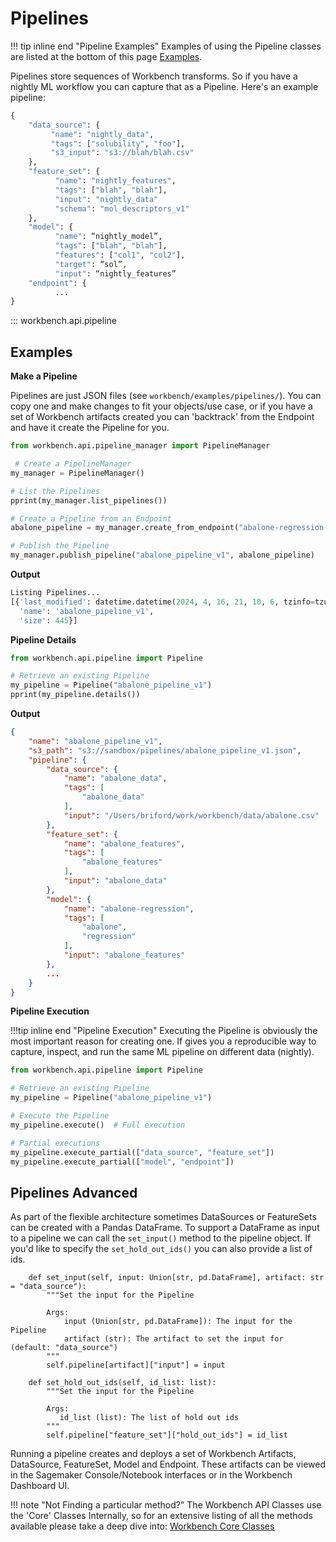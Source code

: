 # Pipelines

!!! tip inline end "Pipeline Examples"
    Examples of using the Pipeline classes are listed at the bottom of this page [Examples](#examples).
    
Pipelines store sequences of Workbench transforms. So if you have a nightly ML workflow you can capture that as a Pipeline. Here's an example pipeline:

```py title="nightly_sol_pipeline_v1.json"
{
    "data_source": {
         "name": "nightly_data",
         "tags": ["solubility", "foo"],
         "s3_input": "s3://blah/blah.csv"
    },
    "feature_set": {
          "name": "nightly_features",
          "tags": ["blah", "blah"],
          "input": "nightly_data"
          "schema": "mol_descriptors_v1"
    },
    "model": {
          "name": “nightly_model”,
          "tags": ["blah", "blah"],
          "features": ["col1", "col2"],
          "target": “sol”,
          "input": “nightly_features”
    "endpoint": {
          ...
}    
```

::: workbench.api.pipeline


## Examples

**Make a Pipeline**

Pipelines are just JSON files (see `workbench/examples/pipelines/`). You can copy one and make changes to fit your objects/use case, or if you have a set of Workbench artifacts created you can 'backtrack' from the Endpoint and have it create the Pipeline for you.

```py title="pipeline_manager.py"
from workbench.api.pipeline_manager import PipelineManager

 # Create a PipelineManager
my_manager = PipelineManager()

# List the Pipelines
pprint(my_manager.list_pipelines())

# Create a Pipeline from an Endpoint
abalone_pipeline = my_manager.create_from_endpoint("abalone-regression-end")

# Publish the Pipeline
my_manager.publish_pipeline("abalone_pipeline_v1", abalone_pipeline)
```

**Output**

```py
Listing Pipelines...
[{'last_modified': datetime.datetime(2024, 4, 16, 21, 10, 6, tzinfo=tzutc()),
  'name': 'abalone_pipeline_v1',
  'size': 445}]
```
**Pipeline Details**

```py title="pipeline_details.py"
from workbench.api.pipeline import Pipeline

# Retrieve an existing Pipeline
my_pipeline = Pipeline("abalone_pipeline_v1")
pprint(my_pipeline.details())
```

**Output**

```json
{
    "name": "abalone_pipeline_v1",
    "s3_path": "s3://sandbox/pipelines/abalone_pipeline_v1.json",
    "pipeline": {
        "data_source": {
            "name": "abalone_data",
            "tags": [
                "abalone_data"
            ],
            "input": "/Users/briford/work/workbench/data/abalone.csv"
        },
        "feature_set": {
            "name": "abalone_features",
            "tags": [
                "abalone_features"
            ],
            "input": "abalone_data"
        },
        "model": {
            "name": "abalone-regression",
            "tags": [
                "abalone",
                "regression"
            ],
            "input": "abalone_features"
        },
        ...
    }
}
```

**Pipeline Execution**

!!!tip inline end "Pipeline Execution" 
    Executing the Pipeline is obviously the most important reason for creating one. If gives you a reproducible way to capture, inspect, and run the same ML pipeline on different data (nightly).

```py title="pipeline_execution.py"
from workbench.api.pipeline import Pipeline

# Retrieve an existing Pipeline
my_pipeline = Pipeline("abalone_pipeline_v1")

# Execute the Pipeline
my_pipeline.execute()  # Full execution

# Partial executions
my_pipeline.execute_partial(["data_source", "feature_set"])
my_pipeline.execute_partial(["model", "endpoint"])
```

## Pipelines Advanced
As part of the flexible architecture sometimes DataSources or FeatureSets can be created with a Pandas DataFrame. To support a DataFrame as input to a pipeline we can call the `set_input()` method to the pipeline object. If you'd like to specify the `set_hold_out_ids()` you can also provide a list of ids.

```
    def set_input(self, input: Union[str, pd.DataFrame], artifact: str = "data_source"):
        """Set the input for the Pipeline

        Args:
            input (Union[str, pd.DataFrame]): The input for the Pipeline
            artifact (str): The artifact to set the input for (default: "data_source")
        """
        self.pipeline[artifact]["input"] = input

    def set_hold_out_ids(self, id_list: list):
        """Set the input for the Pipeline

        Args:
           id_list (list): The list of hold out ids
        """
        self.pipeline["feature_set"]["hold_out_ids"] = id_list
```

Running a pipeline creates and deploys a set of Workbench Artifacts, DataSource, FeatureSet, Model and Endpoint. These artifacts can be viewed in the Sagemaker Console/Notebook interfaces or in the Workbench Dashboard UI.

!!! note "Not Finding a particular method?"
    The Workbench API Classes use the 'Core' Classes Internally, so for an extensive listing of all the methods available please take a deep dive into: [Workbench Core Classes](../core_classes/overview.md)
